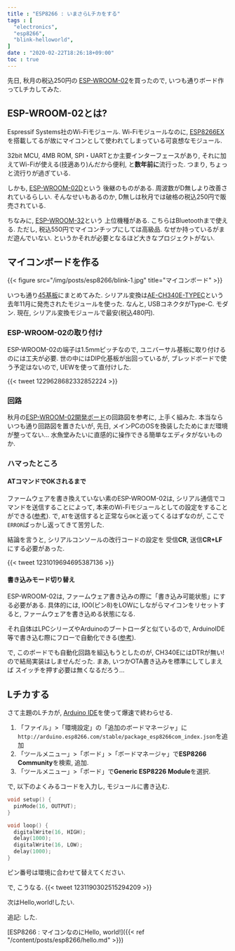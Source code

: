 ```yaml
---
title : "ESP8266 : いまさらLチカをする"
tags : [
  "electronics",
  "esp8266",
  "blink-helloworld",
]
date : "2020-02-22T18:26:18+09:00"
toc : true
---
```


先日, 秋月の税込250円の
[ESP-WROOM-02](http://akizukidenshi.com/catalog/g/gM-09607/)を買ったので, 
いつも通りボード作ってLチカしてみた. 

<!--more-->



## ESP-WROOM-02とは?

Espressif Systems社のWi-Fiモジュール. 
Wi-Fiモジュールなのに, 
[ESP8266EX](https://ja.wikipedia.org/wiki/ESP8266)を搭載してるが故にマイコンとして使われてしまっている可哀想なモジュール. 

32bit MCU, 4MB ROM, SPI・UARTとか主要インターフェースがあり, 
それに加えてWi-Fiが使える(技適あり)んだから便利, と**数年前に**流行った. 
つまり, ちょっと流行りが過ぎている. 

しかも, [ESP-WROOM-02D](http://akizukidenshi.com/catalog/g/gM-13289)という
後継のものがある. 
周波数がD無しより改善されているらしい. そんなせいもあるのか, D無しは秋月では破格の税込250円で販売されている. 

ちなみに, [ESP-WROOM-32](http://akizukidenshi.com/catalog/g/gM-11647/)という
上位機種がある. 
こちらはBluetoothまで使える. ただし, 税込550円でマイコンチップにしては高級品. 
なぜか持っているがまだ遊んでいない. 
というかそれが必要となるほど大きなプロジェクトがない. 

## マイコンボードを作る

{{< figure src="/img/posts/esp8266/blink-1.jpg" title="マイコンボード" >}}

いつも通り[45基板](http://akizukidenshi.com/catalog/g/gP-11735/)にまとめてみた. 
シリアル変換は[AE-CH340E-TYPEC](http://akizukidenshi.com/catalog/g/gK-14745/)という
去年11月に発売されたモジュールを使った. 
なんと, USBコネクタがType-C. モダン. 
現在, シリアル変換モジュールで最安(税込480円). 

### ESP-WROOM-02の取り付け

ESP-WROOM-02の端子は1.5mmピッチなので, 
ユニバーサル基板に取り付けるのには工夫が必要. 
世の中にはDIP化基板が出回っているが, 
ブレッドボードで使う予定はないので, 
UEWを使って直付けした. 

{{< tweet 1229628682332852224 >}}

### 回路

秋月の[ESP-WROOM-02開発ボード](http://akizukidenshi.com/download/ds/akizuki/AE-ESP-WROOM02-DEV.pdf)の回路図を参考に, 上手く組みた. 
本当ならいつも通り回路図を置きたいが, 
先日, メインPCのOSを換装したためにまだ環境が整ってない...
水魚堂みたいに直感的に操作できる簡単なエディタがないものか. 

### ハマったところ

#### ATコマンドでOKされるまで

ファームウェアを書き換えていない素のESP-WROOM-02は, 
シリアル通信でコマンドを送信することによって, 
本来のWi-Fiモジュールとしての設定をすることができる([参考](https://www.mkbtm.jp/?p=618)). 
で, `AT`を送信すると正常なら`OK`と返ってくるはずなのが, 
ここで`ERROR`ばっかし返ってきて苦労した. 

結論を言うと, 
シリアルコンソールの改行コードの設定を
受信**CR**, 送信**CR+LF**にする必要があった. 

{{< tweet 1231019694695387136 >}}

#### 書き込みモード切り替え

ESP-WROOM-02は, ファームウェア書き込みの際に「書き込み可能状態」にする必要がある. 
具体的には, IO0(ピン8)をLOWにしながらマイコンをリセットすると, ファームウェアを書き込める状態になる. 

それ自体はLPCシリーズやArduinoのブートローダと似ているので, 
ArduinoIDE等で書き込む際にフローで自動化できる([参考](https://days-of-programming.blogspot.com/2018/05/esp8266dtrrts.html)). 

で, このボードでも自動化回路を組込もうとしたのが, 
CH340EにはDTRが無い! ので結局実装はしませんだった. 
まあ, いつかOTA書き込みを標準にしてしまえば
スイッチを押す必要は無くなるだろう...

## Lチカする

さて主題のLチカが, [Arduino IDE](https://www.arduino.cc/en/main/software)を使って爆速で終わらせる. 

1. 「ファイル」>「環境設定」の「追加のボードマネージャ」に`http://arduino.esp8266.com/stable/package_esp8266com_index.json`を追加
1. 「ツールメニュー」>「ボード」>「ボードマネージャ」で**ESP8266 Community**を検索, 追加. 
1. 「ツールメニュー」>「ボード」で**Generic ESP8226 Module**を選択. 

で, 以下のよくみるコードを入力し, モジュールに書き込む. 

```c
void setup() {
  pinMode(16, OUTPUT);
}

void loop() {
  digitalWrite(16, HIGH);
  delay(1000);
  digitalWrite(16, LOW);
  delay(1000);
}
```

ピン番号は環境に合わせて替えてください. 

で, こうなる. 
{{< tweet 1231190302515294209 >}}

次はHello,world!したい. 

追記: した. 

[ESP8266 : マイコンなのにHello, world!]({{< ref "/content/posts/esp8266/hello.md" >}})


